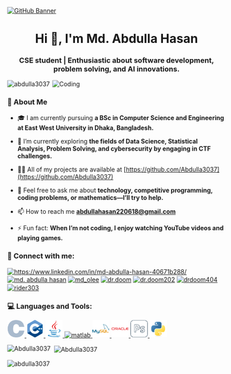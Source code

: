 [![GitHub Banner](https://i.pinimg.com/originals/90/70/32/9070324cdfc07c68d60eed0c39e77573.gif)](https://github.com/Abdulla4045)
<h1 align="center">Hi 👋, I'm Md. Abdulla Hasan</h1>
<h3 align="center">CSE student | Enthusiastic about software development, problem solving, and AI innovations.</h3>
<img align="right" alt="Coding" width="400" src="https://user-images.githubusercontent.com/74038190/229223263-cf2e4b07-2615-4f87-9c38-e37600f8381a.gif">

<p align="left"> <img src="https://komarev.com/ghpvc/?username=abdulla3037&label=Profile%20views&color=0e75b6&style=flat" alt="abdulla3037" /> </p>

### 🤵 About Me

- 🎓 I am currently pursuing **a BSc in Computer Science and Engineering at East West University in Dhaka, Bangladesh.**

- 🌱 I’m currently exploring **the fields of Data Science, Statistical Analysis, Problem Solving, and cybersecurity by engaging in CTF challenges.**

- 👨‍💻 All of my projects are available at [https://github.com/Abdulla3037](https://github.com/Abdulla3037)

- 💬 Feel free to ask me about **technology, competitive programming, coding problems, or mathematics—I’ll try to help.**

- 📫 How to reach me **abdullahasan220618@gmail.com**

- ⚡ Fun fact: **When I’m not coding, I enjoy watching YouTube videos and playing games.**

<h3 align="left">🤝 Connect with me:</h3>
<p align="left">
<a href="https://www.linkedin.com/in/md-abdulla-hasan-40671b288/" target="blank"><img align="center" src="https://raw.githubusercontent.com/rahuldkjain/github-profile-readme-generator/master/src/images/icons/Social/linked-in-alt.svg" alt="https://www.linkedin.com/in/md-abdulla-hasan-40671b288/" height="30" width="40" /></a>
<a href="https://www.facebook.com/md.abdullahasan404" target="blank"><img align="center" src="https://raw.githubusercontent.com/rahuldkjain/github-profile-readme-generator/master/src/images/icons/Social/facebook.svg" alt="md. abdulla hasan" height="30" width="40" /></a>
<a href="https://instagram.com/md_olee" target="blank"><img align="center" src="https://raw.githubusercontent.com/rahuldkjain/github-profile-readme-generator/master/src/images/icons/Social/instagram.svg" alt="md_olee" height="30" width="40" /></a>
<a href="https://www.codechef.com/users/doom_404" target="blank"><img align="center" src="https://cdn.jsdelivr.net/npm/simple-icons@3.1.0/icons/codechef.svg" alt="dr.doom" height="30" width="40" /></a>
<a href="https://codeforces.com/profile/dr.doom202" target="blank"><img align="center" src="https://raw.githubusercontent.com/rahuldkjain/github-profile-readme-generator/master/src/images/icons/Social/codeforces.svg" alt="dr.doom202" height="30" width="40" /></a>
<a href="https://www.leetcode.com/drdoom404" target="blank"><img align="center" src="https://raw.githubusercontent.com/rahuldkjain/github-profile-readme-generator/master/src/images/icons/Social/leet-code.svg" alt="drdoom404" height="30" width="40" /></a>
<a href="https://discord.gg/rider303" target="blank"><img align="center" src="https://raw.githubusercontent.com/rahuldkjain/github-profile-readme-generator/master/src/images/icons/Social/discord.svg" alt="rider303" height="30" width="40" /></a>
</p>

<h3 align="left">💻 Languages and Tools:</h3>
<p align="left"> <a href="https://www.cprogramming.com/" target="_blank" rel="noreferrer"> <img src="https://raw.githubusercontent.com/devicons/devicon/master/icons/c/c-original.svg" alt="c" width="40" height="40"/> </a> <a href="https://www.w3schools.com/cpp/" target="_blank" rel="noreferrer"> <img src="https://raw.githubusercontent.com/devicons/devicon/master/icons/cplusplus/cplusplus-original.svg" alt="cplusplus" width="40" height="40"/> </a> <a href="https://www.java.com" target="_blank" rel="noreferrer"> <img src="https://raw.githubusercontent.com/devicons/devicon/master/icons/java/java-original.svg" alt="java" width="40" height="40"/> </a> <a href="https://www.mathworks.com/" target="_blank" rel="noreferrer"> <img src="https://upload.wikimedia.org/wikipedia/commons/2/21/Matlab_Logo.png" alt="matlab" width="40" height="40"/> </a> <a href="https://www.mysql.com/" target="_blank" rel="noreferrer"> <img src="https://raw.githubusercontent.com/devicons/devicon/master/icons/mysql/mysql-original-wordmark.svg" alt="mysql" width="40" height="40"/> </a> <a href="https://www.oracle.com/" target="_blank" rel="noreferrer"> <img src="https://raw.githubusercontent.com/devicons/devicon/master/icons/oracle/oracle-original.svg" alt="oracle" width="40" height="40"/> </a> <a href="https://www.photoshop.com/en" target="_blank" rel="noreferrer"> <img src="https://raw.githubusercontent.com/devicons/devicon/master/icons/photoshop/photoshop-line.svg" alt="photoshop" width="40" height="40"/> </a> <a href="https://www.python.org" target="_blank" rel="noreferrer"> <img src="https://raw.githubusercontent.com/devicons/devicon/master/icons/python/python-original.svg" alt="python" width="40" height="40"/> </a> </p>

<p>
  <img align="left" src="https://github-readme-stats.vercel.app/api/top-langs/?username=Abdulla3037&layout=compact&langs_count=8&theme=aura_dark" alt="Abdulla3037" />
</p>

<p>&nbsp;
  <img align="center" src="https://github-readme-stats.vercel.app/api?username=Abdulla3037&show_icons=true&theme=aura_dark&include_all_commits=true&count_private=true" alt="Abdulla3037" />
</p>

<p><img align="center" src="https://github-readme-streak-stats.herokuapp.com/?user=abdulla3037&theme=aura_dark" alt="abdulla3037" /></p>
